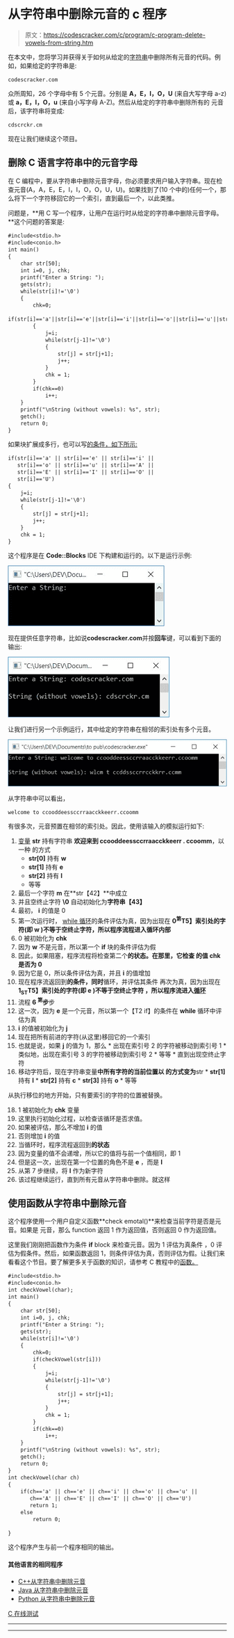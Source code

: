 # 从字符串中删除元音的 c 程序

> 原文：<https://codescracker.com/c/program/c-program-delete-vowels-from-string.htm>

在本文中，您将学习并获得关于如何从给定的[字符串](/c/c-strings.htm)中删除所有元音的代码。例如，如果给定的字符串是:

```
codescracker.com
```

众所周知，26 个字母中有 5 个元音。分别是 **A，E，I，O，U** (来自大写字母 a-z)或 **a，E，I，O，u** (来自小写字母 A-Z)。然后从给定的字符串中删除所有的 元音后，该字符串将变成:

```
cdscrckr.cm
```

现在让我们继续这个项目。

## 删除 C 语言字符串中的元音字母

在 C 编程中，要从字符串中删除元音字母，你必须要求用户输入字符串。现在检查元音(A，A，E，E，I，I，O，O，U，U)。如果找到了(10 个中的)任何一个，那么将下一个字符移回它的一个索引，直到最后一个，以此类推。

问题是，**用 C 写一个程序，让用户在运行时从给定的字符串中删除元音字母。**这个问题的答案是:

```
#include<stdio.h>
#include<conio.h>
int main()
{
    char str[50];
    int i=0, j, chk;
    printf("Enter a String: ");
    gets(str);
    while(str[i]!='\0')
    {
        chk=0;
        if(str[i]=='a'||str[i]=='e'||str[i]=='i'||str[i]=='o'||str[i]=='u'||str[i]=='A'||str[i]=='E'||str[i]=='I'||str[i]=='O'||str[i]=='U')
        {
            j=i;
            while(str[j-1]!='\0')
            {
                str[j] = str[j+1];
                j++;
            }
            chk = 1;
        }
        if(chk==0)
            i++;
    }
    printf("\nString (without vowels): %s", str);
    getch();
    return 0;
}
```

如果块扩展成多行，也可以写[的条件，如下所示:](/c/c-if-statement.htm)

```
if(str[i]=='a' || str[i]=='e' || str[i]=='i' ||
   str[i]=='o' || str[i]=='u' || str[i]=='A' ||
   str[i]=='E' || str[i]=='I' || str[i]=='O' ||
   str[i]=='U')
{
    j=i;
    while(str[j-1]!='\0')
    {
        str[j] = str[j+1];
        j++;
    }
    chk = 1;
}
```

这个程序是在 **Code::Blocks** IDE 下构建和运行的。以下是运行示例:

![c program delete vowels from string](img/de2193fb9e0b51cd834101e917cc0919.png)

现在提供任意字符串，比如说**codescracker.com**并按**回车**键，可以看到下面的输出:

![remove vowels from string c](img/ae13967e7ec5f9866073309293c71b87.png)

让我们进行另一个示例运行，其中给定的字符串在相邻的索引处有多个元音。

![delete vowels from string program c](img/0cf54501a34c2f056d5186edbd8d2a0b.png)

从字符串中可以看出，

```
welcome to ccooddeessccrraacckkeerr.ccoomm
```

有很多次，元音预置在相邻的索引处。因此，使用该输入的模拟运行如下:

1.  [变量](/c/c-if-statement.htm) **str** 持有字符串 **欢迎来到 ccooddeessccrraacckkeerr . ccoomm**，以一种 的方式
    *   **str[0]** 持有 **w**
    *   **str[1]** 持有 **e**
    *   **str[2]** 持有 **l**
    *   等等
2.  最后一个字符 **m** 在**str【42】**中成立
3.  并且空终止字符 **\0** 自动初始化为**字符串【43】**
4.  最初， **i** 的值是 0
5.  第一次运行时， [while 循环](/c/c-while-loop.htm)的条件评估为真，因为出现在 **0<sup>第</sup>T5】索引处的字符(即 **w** )不等于空终止字符，所以程序流程进入循环内部**
6.  0 被初始化为 **chk**
7.  因为 **w** 不是元音，所以第一个 **if** 块的条件评估为假
8.  因此，如果阻塞，程序流程将检查第二个**的状态。在那里，它检查 的值 **chk** 是否为 0**
9.  因为它是 0，所以条件评估为真，并且 **i** 的值增加
10.  现在程序流返回到**的条件，同时**循环，并评估其条件 再次为真，因为出现在**1<sub>ST</sub>T5】索引处的字符(即 **e** )不等于空终止字符 ，所以程序流进入[循环](/c/c-loops.htm)**
11.  流程 **6 <sup>第</sup>步**步
12.  这一次，因为 **e** 是一个元音，所以第一个【T2 if】的条件在 **while** 循环中评估为真
13.  **i** 的值被初始化为 **j**
14.  现在把所有前进的字符(从这里)移回它的一个索引
15.  也就是说，如果 **j** 的值为 1，那么
    *   出现在索引号 2 的字符被移动到索引号 1
    *   类似地，出现在索引号 3 的字符被移动到索引号 2
    *   等等
    *   直到出现空终止字符
16.  移动字符后，现在字符串变量**中所有字符的当前位置以 的方式变为**str
    *   **str[1]** 持有 **l**
    *   **str[2]** 持有 **c**
    *   **str[3]** 持有 **o**
    *   等等

从执行移位的地方开始，只有要索引的字符的位置被替换。

18.  1 被初始化为 **chk** 变量
19.  这里执行初始化过程，以检查该循环是否求值。
20.  如果被评估，那么不增加 **i** 的值
21.  否则增加 **i** 的值
22.  当循环时，程序流程返回到**的状态**
23.  因为变量的值不会递增，所以它的值将与前一个值相同，即 1
24.  但是这一次，出现在第一个位置的角色不是 **e** ，而是 **l**
25.  从第 7 步继续，将 **l** 作为新字符
26.  该过程继续运行，直到所有元音从字符串中删除。就这样

## 使用函数从字符串中删除元音

这个程序使用一个用户自定义函数**check emotal()**来检查当前字符是否是元音。如果是 元音，那么 function 返回 1 作为返回值，否则返回 0 作为返回值。

这里我们刚刚把函数作为条件 **if** block 来检查元音。因为 1 评估为真条件 ，0 评估为假条件。然后，如果函数返回 1，则条件评估为真，否则评估为假。让我们来看看这个节目。要了解更多关于函数的知识，请参考 C 教程中的[函数。](/c/c-functions.htm)

```
#include<stdio.h>
#include<conio.h>
int checkVowel(char);
int main()
{
    char str[50];
    int i=0, j, chk;
    printf("Enter a String: ");
    gets(str);
    while(str[i]!='\0')
    {
        chk=0;
        if(checkVowel(str[i]))
        {
            j=i;
            while(str[j-1]!='\0')
            {
                str[j] = str[j+1];
                j++;
            }
            chk = 1;
        }
        if(chk==0)
            i++;
    }
    printf("\nString (without vowels): %s", str);
    getch();
    return 0;
}
int checkVowel(char ch)
{
    if(ch=='a' || ch=='e' || ch=='i' || ch=='o' || ch=='u' ||
       ch=='A' || ch=='E' || ch=='I' || ch=='O' || ch=='U')
       return 1;
    else
        return 0;

}
```

这个程序产生与前一个程序相同的输出。

#### 其他语言的相同程序

*   [C++从字符串中删除元音](/cpp/program/cpp-program-delete-vowels-from-string.htm)
*   [Java 从字符串中删除元音](/java/program/java-program-delete-vowels-from-string.htm)
*   [Python 从字符串中删除元音](/python/program/python-program-remove-vowels-from-string.htm)

[C 在线测试](/exam/showtest.php?subid=2)

* * *

* * *